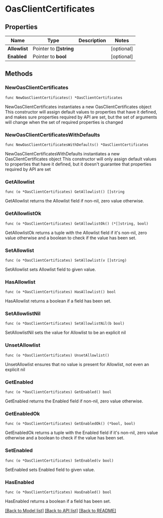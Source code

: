 # OasClientCertificates

## Properties

Name | Type | Description | Notes
------------ | ------------- | ------------- | -------------
**Allowlist** | Pointer to **[]string** |  | [optional] 
**Enabled** | Pointer to **bool** |  | [optional] 

## Methods

### NewOasClientCertificates

`func NewOasClientCertificates() *OasClientCertificates`

NewOasClientCertificates instantiates a new OasClientCertificates object
This constructor will assign default values to properties that have it defined,
and makes sure properties required by API are set, but the set of arguments
will change when the set of required properties is changed

### NewOasClientCertificatesWithDefaults

`func NewOasClientCertificatesWithDefaults() *OasClientCertificates`

NewOasClientCertificatesWithDefaults instantiates a new OasClientCertificates object
This constructor will only assign default values to properties that have it defined,
but it doesn't guarantee that properties required by API are set

### GetAllowlist

`func (o *OasClientCertificates) GetAllowlist() []string`

GetAllowlist returns the Allowlist field if non-nil, zero value otherwise.

### GetAllowlistOk

`func (o *OasClientCertificates) GetAllowlistOk() (*[]string, bool)`

GetAllowlistOk returns a tuple with the Allowlist field if it's non-nil, zero value otherwise
and a boolean to check if the value has been set.

### SetAllowlist

`func (o *OasClientCertificates) SetAllowlist(v []string)`

SetAllowlist sets Allowlist field to given value.

### HasAllowlist

`func (o *OasClientCertificates) HasAllowlist() bool`

HasAllowlist returns a boolean if a field has been set.

### SetAllowlistNil

`func (o *OasClientCertificates) SetAllowlistNil(b bool)`

 SetAllowlistNil sets the value for Allowlist to be an explicit nil

### UnsetAllowlist
`func (o *OasClientCertificates) UnsetAllowlist()`

UnsetAllowlist ensures that no value is present for Allowlist, not even an explicit nil
### GetEnabled

`func (o *OasClientCertificates) GetEnabled() bool`

GetEnabled returns the Enabled field if non-nil, zero value otherwise.

### GetEnabledOk

`func (o *OasClientCertificates) GetEnabledOk() (*bool, bool)`

GetEnabledOk returns a tuple with the Enabled field if it's non-nil, zero value otherwise
and a boolean to check if the value has been set.

### SetEnabled

`func (o *OasClientCertificates) SetEnabled(v bool)`

SetEnabled sets Enabled field to given value.

### HasEnabled

`func (o *OasClientCertificates) HasEnabled() bool`

HasEnabled returns a boolean if a field has been set.


[[Back to Model list]](../README.md#documentation-for-models) [[Back to API list]](../README.md#documentation-for-api-endpoints) [[Back to README]](../README.md)


